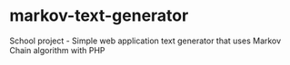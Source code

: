 # markov-text-generator
School project - Simple web application text generator that uses Markov Chain algorithm with PHP
